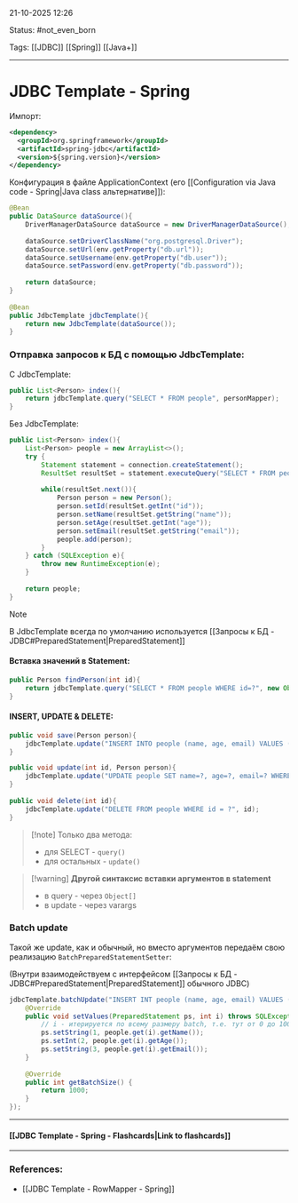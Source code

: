 
21-10-2025 12:26

Status: #not_even_born

Tags: [[JDBC]] [[Spring]] [[Java+]]

---
# JDBC Template - Spring

Импорт:
```xml
<dependency>  
  <groupId>org.springframework</groupId>  
  <artifactId>spring-jdbc</artifactId>  
  <version>${spring.version}</version>  
</dependency>
```


Конфигурация в файле ApplicationContext (его [[Configuration via Java code - Spring|Java class альтернативе]]):

```java
@Bean  
public DataSource dataSource(){  
    DriverManagerDataSource dataSource = new DriverManagerDataSource();  
  
    dataSource.setDriverClassName("org.postgresql.Driver");  
    dataSource.setUrl(env.getProperty("db.url"));  
    dataSource.setUsername(env.getProperty("db.user"));  
    dataSource.setPassword(env.getProperty("db.password"));  
  
    return dataSource;  
}  
  
@Bean  
public JdbcTemplate jdbcTemplate(){  
    return new JdbcTemplate(dataSource());  
}
```


### Отправка запросов к БД с помощью JdbcTemplate:

С JdbcTemplate:
```java
public List<Person> index(){  
    return jdbcTemplate.query("SELECT * FROM people", personMapper);  
}
```

Без JdbcTemplate:
```java
public List<Person> index(){  
    List<Person> people = new ArrayList<>();  
    try {  
        Statement statement = connection.createStatement();  
        ResultSet resultSet = statement.executeQuery("SELECT * FROM people;");  
		  
        while(resultSet.next()){  
            Person person = new Person();  
            person.setId(resultSet.getInt("id"));  
            person.setName(resultSet.getString("name"));  
            person.setAge(resultSet.getInt("age"));  
            person.setEmail(resultSet.getString("email"));  
            people.add(person);  
        }  
    } catch (SQLException e){  
        throw new RuntimeException(e);  
    }  
	  
    return people;  
}
```

> [!note]
> В JdbcTemplate всегда по умолчанию используется [[Запросы к БД - JDBC#PreparedStatement|PreparedStatement]]

#### Вставка значений в Statement:

```java
public Person findPerson(int id){  
    return jdbcTemplate.query("SELECT * FROM people WHERE id=?", new Object[] {id}, personMapper).getFirst();  
}
```


#### INSERT, UPDATE & DELETE:

```java
public void save(Person person){  
    jdbcTemplate.update("INSERT INTO people (name, age, email) VALUES (?, ?, ?)", person.getName(), person.getAge(), person.getEmail());  
}

public void update(int id, Person person){  
    jdbcTemplate.update("UPDATE people SET name=?, age=?, email=? WHERE id=?", person.getId(), person.getAge(), person.getEmail(), person.getId());  
}  
  
public void delete(int id){  
    jdbcTemplate.update("DELETE FROM people WHERE id = ?", id);  
}
```

> [!note] Только два метода:
> - для SELECT - `query()`
> - для остальных - `update()`

> [!warning] **Другой синтаксис вставки аргументов в statement**
> - в query - через `Object[]`
> - в update - через varargs


### Batch update

Такой же update, как и обычный, но вместо аргументов передаём свою реализацию `BatchPreparedStatementSetter`:

(Внутри взаимодействуем с интерфейсом [[Запросы к БД - JDBC#PreparedStatement|PreparedStatement]] обычного JDBC)

```java
jdbcTemplate.batchUpdate("INSERT INT people (name, age, email) VALUES (?, ?, ?);", new BatchPreparedStatementSetter() {  
    @Override  
    public void setValues(PreparedStatement ps, int i) throws SQLException {  
        // i - итерируется по всему размеру batch, т.е. тут от 0 до 1000  
        ps.setString(1, people.get(i).getName());  
        ps.setInt(2, people.get(i).getAge());  
        ps.setString(3, people.get(i).getEmail());  
    }  
  
    @Override  
    public int getBatchSize() {  
        return 1000;  
    }  
});
```

----
#### [[JDBC Template - Spring - Flashcards|Link to flashcards]]



---
### References:

- [[JDBC Template - RowMapper - Spring]]